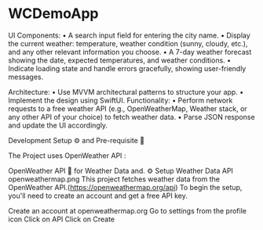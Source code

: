 # WCDemoApp

UI Components:
	•	A search input field for entering the city name.
	•	Display the current weather: temperature, weather condition (sunny, cloudy, etc.), and any other relevant information you choose.
	•	A 7-day weather forecast showing the date, expected temperatures, and weather conditions.
	•	Indicate loading state and handle errors gracefully, showing user-friendly messages.

 Architecture:
	•	Use MVVM architectural patterns to structure your app.
	•	Implement the design using SwiftUI.
Functionality:
	•	Perform network requests to a free weather API (e.g., OpenWeatherMap, Weather stack, or any other API of your choice) to fetch weather data.
	•	Parse JSON response and update the UI accordingly.

 Development Setup ⚙️ and Pre-requisite 📝

 The Project uses OpenWeather API :

OpenWeather API 🔑 for Weather Data and.
⚙️ Setup Weather Data API
openweathermap.png
This project fetches weather data from the OpenWeather API.(https://openweathermap.org/api)
To begin the setup, you'll need to create an account and get a free API key.

Create an account at openweathermap.org
Go to settings from the profile icon
Click on API
Click on Create
